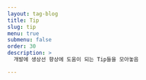 ```yaml
---
layout: tag-blog
title: Tip
slug: tip
menu: true
submenu: false
order: 30
description: >
  개발에 생상선 향상에 도움이 되는 Tip들을 모아놓음

---
```

